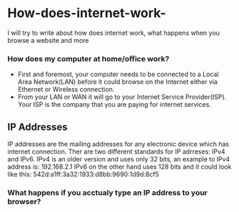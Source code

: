 # How-does-internet-work-
I will try to write about how does internet work, what happens when you browse a website and more

<h3>How does my computer at home/office work?</h3>

- First and foremost, your computer needs to be connected to a Local Area Network(LAN) before it could browse on the Internet either via Ethernet or Wireless connection.
- From your LAN or WAN it will go to your Internet Service Provider(ISP). Your ISP is the company that you are paying for internet services.

<h2>IP Addresses</h2>

IP addresses are the mailing addresses for any electronic device which has internet connection. 
Ther are two different standards for IP adrreses: IPv4 and IPv6. IPv4 is an older version and uses only 32 bits, an example to IPv4 address is: 192.168.2.1 IPv6 on the other hand uses 128 bits and it could look like this: 542d:a1ff:3a32:1933:d8bb:9690:1d9d:8cf5

<h3>What happens if you acctualy type an IP address to your browser?</h3>

